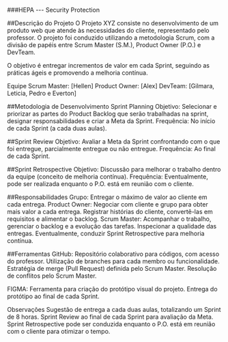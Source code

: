 ###HEPA --- Security Protection

##Descrição do Projeto
O Projeto XYZ consiste no desenvolvimento de um produto web que atende às necessidades do cliente, representado pelo professor. O projeto foi conduzido utilizando a metodologia Scrum, com a divisão de papéis entre Scrum Master (S.M.), Product Owner (P.O.) e DevTeam. 

O objetivo é entregar incrementos de valor em cada Sprint, seguindo as práticas ágeis e promovendo a melhoria contínua.

Equipe
Scrum Master: [Hellen]
Product Owner: [Alex]
DevTeam: [Gilmara, Leticia, Pedro e Everton]

##Metodologia de Desenvolvimento
Sprint Planning
Objetivo: Selecionar e priorizar as partes do Product Backlog que serão trabalhadas na sprint, designar responsabilidades e criar a Meta da Sprint.
Frequência: No início de cada Sprint (a cada duas aulas).


##Sprint Review
Objetivo: Avaliar a Meta da Sprint confrontando com o que foi entregue, parcialmente entregue ou não entregue.
Frequência: Ao final de cada Sprint.


##Sprint Retrospective
Objetivo: Discussão para melhorar o trabalho dentro da equipe (conceito de melhoria contínua).
Frequência: Eventualmente, pode ser realizada enquanto o P.O. está em reunião com o cliente.


##Responsabilidades
Grupo: Entregar o máximo de valor ao cliente em cada entrega.
Product Owner: Negociar com cliente e grupo para obter mais valor a cada entrega. Registrar histórias do cliente, convertê-las em requisitos e alimentar o backlog.
Scrum Master: Acompanhar o trabalho, gerenciar o backlog e a evolução das tarefas. Inspecionar a qualidade das entregas. Eventualmente, conduzir Sprint Retrospective para melhoria contínua.

##Ferramentas
GitHub:
Repositório colaborativo para códigos, com acesso do professor.
Utilização de branches para cada membro ou funcionalidade.
Estratégia de merge (Pull Request) definida pelo Scrum Master.
Resolução de conflitos pelo Scrum Master.

FIGMA:
Ferramenta para criação do protótipo visual do projeto.
Entrega do protótipo ao final de cada Sprint.

Observações
Sugestão de entrega a cada duas aulas, totalizando um Sprint de 8 horas.
Sprint Review ao final de cada Sprint para avaliação da Meta.
Sprint Retrospective pode ser conduzida enquanto o P.O. está em reunião com o cliente para otimizar o tempo.

